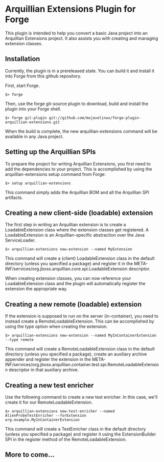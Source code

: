 # Arquillian Extensions Plugin for Forge

This plugin is intended to help you convert a basic Java project into an Arquillian Extensions project. It also assists you with creating and managing extension classes.

## Installation

Currently, the plugin is in a prereleased state. You can build it and install it into Forge from this github repository.

First, start Forge.

    $> forge

Then, use the forge git-source plugin to download, build and install the plugin into your Forge shell.

    $> forge git-plugin git://github.com/mojavelinux/forge-plugin-arquillian-extensions.git

When the build is complete, the new arquillian-extensions command will be available in any Java project.

## Setting up the Arquillian SPIs

To prepare the project for writing Arquillian Extensions, you first need to add the dependencies to your project. This is accomplished by using the arquillian-extensions setup command from Forge:

    $> setup arquillian-extensions

This command simply adds the Arquillian BOM and all the Arquillian SPI artifacts.

## Creating a new client-side (loadable) extension

The first step in writing an Arquillian extension is to create a LoadableExtension class where the extension classes get registered. A LoadableExtension is an Arquillian-specific abstraction over the Java ServiceLoader.

    $> arquillian-extensions new-extension --named MyExtension

This command will create a (client) LoadableExtension class in the default directory (unless you specified a package) and register it in the META-INF/services/org.jboss.arquillian.core.spi.LoadableExtension descriptor.

When creating extension classes, you can now reference your LoadableExtension class and the plugin will automatically register the extension the appropriate way.

## Creating a new remote (loadable) extension

If the extension is supposed to run on the server (in-container), you need to instead create a RemoteLoadableExtension. This can be accomplished by using the type option when creating the extension.

    $> arquillian-extensions new-extension --named MyInContainerExtension --type remote

This command will create a RemoteLoadableExtension class in the default directory (unless you specified a package), create an auxiliary archive appender and register the extension in the META-INF/services/org.jboss.arquillian.container.test.spi.RemoteLoadableExtension descriptor in that auxiliary archive.

## Creating a new test enricher

Use the following command to create a new test enricher. In this case, we'll create it for our RemoteLoadableExtension.

    $> arquillian-extensions new-test-enricher --named AlienProbeTestEnricher --forExtension org.example.MyInContainerExtension

This command will create a TestEnricher class in the default directory (unless you specified a package) and register it using the ExtensionBuilder SPI in the register method of the RemoteLoadableExtension.

## More to come...
